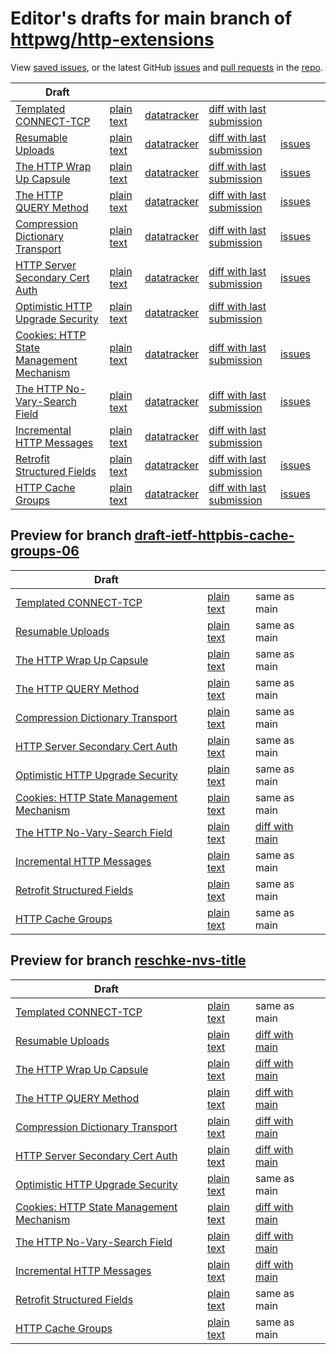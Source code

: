 # Editor's drafts for main branch of [httpwg/http-extensions](https://github.com/httpwg/http-extensions)

View [saved issues](issues.html), or the latest GitHub [issues](https://github.com/httpwg/http-extensions/issues) and [pull requests](https://github.com/httpwg/http-extensions/pulls) in the [repo](https://github.com/httpwg/http-extensions).

| Draft |     |     |     |     |     |
| ----- | --- | --- | --- | --- | --- |
| [Templated CONNECT-TCP](./draft-ietf-httpbis-connect-tcp.html "Template-Driven HTTP CONNECT Proxying for TCP (HTML)") | [plain text](./draft-ietf-httpbis-connect-tcp.txt "Template-Driven HTTP CONNECT Proxying for TCP (Text)") | [datatracker](https://datatracker.ietf.org/doc/draft-ietf-httpbis-connect-tcp "Datatracker for draft-ietf-httpbis-connect-tcp") | [diff with last submission](https://author-tools.ietf.org/api/iddiff?doc_1=draft-ietf-httpbis-connect-tcp&url_2=https://httpwg.github.io/http-extensions/draft-ietf-httpbis-connect-tcp.txt) |  |
| [Resumable Uploads](./draft-ietf-httpbis-resumable-upload.html "Resumable Uploads for HTTP (HTML)") | [plain text](./draft-ietf-httpbis-resumable-upload.txt "Resumable Uploads for HTTP (Text)") | [datatracker](https://datatracker.ietf.org/doc/draft-ietf-httpbis-resumable-upload "Datatracker for draft-ietf-httpbis-resumable-upload") | [diff with last submission](https://author-tools.ietf.org/api/iddiff?doc_1=draft-ietf-httpbis-resumable-upload&url_2=https://httpwg.github.io/http-extensions/draft-ietf-httpbis-resumable-upload.txt) | [issues](https://github.com/httpwg/http-extensions/labels/resumable-upload) |
| [The HTTP Wrap Up Capsule](./draft-ietf-httpbis-wrap-up.html "The HTTP Wrap Up Capsule (HTML)") | [plain text](./draft-ietf-httpbis-wrap-up.txt "The HTTP Wrap Up Capsule (Text)") | [datatracker](https://datatracker.ietf.org/doc/draft-ietf-httpbis-wrap-up "Datatracker for draft-ietf-httpbis-wrap-up") | [diff with last submission](https://author-tools.ietf.org/api/iddiff?doc_1=draft-ietf-httpbis-wrap-up&url_2=https://httpwg.github.io/http-extensions/draft-ietf-httpbis-wrap-up.txt) | [issues](https://github.com/httpwg/http-extensions/labels/wrap-up) |
| [The HTTP QUERY Method](./draft-ietf-httpbis-safe-method-w-body.html "The HTTP QUERY Method (HTML)") | [plain text](./draft-ietf-httpbis-safe-method-w-body.txt "The HTTP QUERY Method (Text)") | [datatracker](https://datatracker.ietf.org/doc/draft-ietf-httpbis-safe-method-w-body "Datatracker for draft-ietf-httpbis-safe-method-w-body") | [diff with last submission](https://author-tools.ietf.org/api/iddiff?doc_1=draft-ietf-httpbis-safe-method-w-body&url_2=https://httpwg.github.io/http-extensions/draft-ietf-httpbis-safe-method-w-body.txt) | [issues](https://github.com/httpwg/http-extensions/labels/query-method) |
| [Compression Dictionary Transport](./draft-ietf-httpbis-compression-dictionary.html "Compression Dictionary Transport (HTML)") | [plain text](./draft-ietf-httpbis-compression-dictionary.txt "Compression Dictionary Transport (Text)") | [datatracker](https://datatracker.ietf.org/doc/draft-ietf-httpbis-compression-dictionary "Datatracker for draft-ietf-httpbis-compression-dictionary") | [diff with last submission](https://author-tools.ietf.org/api/iddiff?doc_1=draft-ietf-httpbis-compression-dictionary&url_2=https://httpwg.github.io/http-extensions/draft-ietf-httpbis-compression-dictionary.txt) | [issues](https://github.com/httpwg/http-extensions/labels/compression-dictionary) |
| [HTTP Server Secondary Cert Auth](./draft-ietf-httpbis-secondary-server-certs.html "Secondary Certificate Authentication of HTTP Servers (HTML)") | [plain text](./draft-ietf-httpbis-secondary-server-certs.txt "Secondary Certificate Authentication of HTTP Servers (Text)") | [datatracker](https://datatracker.ietf.org/doc/draft-ietf-httpbis-secondary-server-certs "Datatracker for draft-ietf-httpbis-secondary-server-certs") | [diff with last submission](https://author-tools.ietf.org/api/iddiff?doc_1=draft-ietf-httpbis-secondary-server-certs&url_2=https://httpwg.github.io/http-extensions/draft-ietf-httpbis-secondary-server-certs.txt) | [issues](https://github.com/httpwg/http-extensions/labels/secondary-server-certs) |
| [Optimistic HTTP Upgrade Security](./draft-ietf-httpbis-optimistic-upgrade.html "Security Considerations for Optimistic Protocol Transitions in HTTP/1.1 (HTML)") | [plain text](./draft-ietf-httpbis-optimistic-upgrade.txt "Security Considerations for Optimistic Protocol Transitions in HTTP/1.1 (Text)") | [datatracker](https://datatracker.ietf.org/doc/draft-ietf-httpbis-optimistic-upgrade "Datatracker for draft-ietf-httpbis-optimistic-upgrade") | [diff with last submission](https://author-tools.ietf.org/api/iddiff?doc_1=draft-ietf-httpbis-optimistic-upgrade&url_2=https://httpwg.github.io/http-extensions/draft-ietf-httpbis-optimistic-upgrade.txt) |  |
| [Cookies: HTTP State Management Mechanism](./draft-ietf-httpbis-rfc6265bis.html "Cookies: HTTP State Management Mechanism (HTML)") | [plain text](./draft-ietf-httpbis-rfc6265bis.txt "Cookies: HTTP State Management Mechanism (Text)") | [datatracker](https://datatracker.ietf.org/doc/draft-ietf-httpbis-rfc6265bis "Datatracker for draft-ietf-httpbis-rfc6265bis") | [diff with last submission](https://author-tools.ietf.org/api/iddiff?doc_1=draft-ietf-httpbis-rfc6265bis&url_2=https://httpwg.github.io/http-extensions/draft-ietf-httpbis-rfc6265bis.txt) | [issues](https://github.com/httpwg/http-extensions/labels/6265bis) |
| [The HTTP No-Vary-Search Field](./draft-ietf-httpbis-no-vary-search.html "The HTTP No-Vary-Search Field (HTML)") | [plain text](./draft-ietf-httpbis-no-vary-search.txt "The HTTP No-Vary-Search Field (Text)") | [datatracker](https://datatracker.ietf.org/doc/draft-ietf-httpbis-no-vary-search "Datatracker for draft-ietf-httpbis-no-vary-search") | [diff with last submission](https://author-tools.ietf.org/api/iddiff?doc_1=draft-ietf-httpbis-no-vary-search&url_2=https://httpwg.github.io/http-extensions/draft-ietf-httpbis-no-vary-search.txt) | [issues](https://github.com/httpwg/http-extensions/labels/no-vary-search) |
| [Incremental HTTP Messages](./draft-ietf-httpbis-incremental.html "Incremental HTTP Messages (HTML)") | [plain text](./draft-ietf-httpbis-incremental.txt "Incremental HTTP Messages (Text)") | [datatracker](https://datatracker.ietf.org/doc/draft-ietf-httpbis-incremental "Datatracker for draft-ietf-httpbis-incremental") | [diff with last submission](https://author-tools.ietf.org/api/iddiff?doc_1=draft-ietf-httpbis-incremental&url_2=https://httpwg.github.io/http-extensions/draft-ietf-httpbis-incremental.txt) |  |
| [Retrofit Structured Fields](./draft-ietf-httpbis-retrofit.html "Retrofit Structured Fields for HTTP (HTML)") | [plain text](./draft-ietf-httpbis-retrofit.txt "Retrofit Structured Fields for HTTP (Text)") | [datatracker](https://datatracker.ietf.org/doc/draft-ietf-httpbis-retrofit "Datatracker for draft-ietf-httpbis-retrofit") | [diff with last submission](https://author-tools.ietf.org/api/iddiff?doc_1=draft-ietf-httpbis-retrofit&url_2=https://httpwg.github.io/http-extensions/draft-ietf-httpbis-retrofit.txt) | [issues](https://github.com/httpwg/http-extensions/labels/retrofit) |
| [HTTP Cache Groups](./draft-ietf-httpbis-cache-groups.html "HTTP Cache Groups (HTML)") | [plain text](./draft-ietf-httpbis-cache-groups.txt "HTTP Cache Groups (Text)") | [datatracker](https://datatracker.ietf.org/doc/draft-ietf-httpbis-cache-groups "Datatracker for draft-ietf-httpbis-cache-groups") | [diff with last submission](https://author-tools.ietf.org/api/iddiff?doc_1=draft-ietf-httpbis-cache-groups&url_2=https://httpwg.github.io/http-extensions/draft-ietf-httpbis-cache-groups.txt) | [issues](https://github.com/httpwg/http-extensions/labels/cache-groups) |

## Preview for branch [draft-ietf-httpbis-cache-groups-06](draft-ietf-httpbis-cache-groups-06)

| Draft |     |     |     |
| ----- | --- | --- | --- |
| [Templated CONNECT-TCP](draft-ietf-httpbis-cache-groups-06/draft-ietf-httpbis-connect-tcp.html "Template-Driven HTTP CONNECT Proxying for TCP (HTML)") | [plain text](draft-ietf-httpbis-cache-groups-06/draft-ietf-httpbis-connect-tcp.txt "Template-Driven HTTP CONNECT Proxying for TCP (Text)") | same as main |
| [Resumable Uploads](draft-ietf-httpbis-cache-groups-06/draft-ietf-httpbis-resumable-upload.html "Resumable Uploads for HTTP (HTML)") | [plain text](draft-ietf-httpbis-cache-groups-06/draft-ietf-httpbis-resumable-upload.txt "Resumable Uploads for HTTP (Text)") | same as main |
| [The HTTP Wrap Up Capsule](draft-ietf-httpbis-cache-groups-06/draft-ietf-httpbis-wrap-up.html "The HTTP Wrap Up Capsule (HTML)") | [plain text](draft-ietf-httpbis-cache-groups-06/draft-ietf-httpbis-wrap-up.txt "The HTTP Wrap Up Capsule (Text)") | same as main |
| [The HTTP QUERY Method](draft-ietf-httpbis-cache-groups-06/draft-ietf-httpbis-safe-method-w-body.html "The HTTP QUERY Method (HTML)") | [plain text](draft-ietf-httpbis-cache-groups-06/draft-ietf-httpbis-safe-method-w-body.txt "The HTTP QUERY Method (Text)") | same as main |
| [Compression Dictionary Transport](draft-ietf-httpbis-cache-groups-06/draft-ietf-httpbis-compression-dictionary.html "Compression Dictionary Transport (HTML)") | [plain text](draft-ietf-httpbis-cache-groups-06/draft-ietf-httpbis-compression-dictionary.txt "Compression Dictionary Transport (Text)") | same as main |
| [HTTP Server Secondary Cert Auth](draft-ietf-httpbis-cache-groups-06/draft-ietf-httpbis-secondary-server-certs.html "Secondary Certificate Authentication of HTTP Servers (HTML)") | [plain text](draft-ietf-httpbis-cache-groups-06/draft-ietf-httpbis-secondary-server-certs.txt "Secondary Certificate Authentication of HTTP Servers (Text)") | same as main |
| [Optimistic HTTP Upgrade Security](draft-ietf-httpbis-cache-groups-06/draft-ietf-httpbis-optimistic-upgrade.html "Security Considerations for Optimistic Protocol Transitions in HTTP/1.1 (HTML)") | [plain text](draft-ietf-httpbis-cache-groups-06/draft-ietf-httpbis-optimistic-upgrade.txt "Security Considerations for Optimistic Protocol Transitions in HTTP/1.1 (Text)") | same as main |
| [Cookies: HTTP State Management Mechanism](draft-ietf-httpbis-cache-groups-06/draft-ietf-httpbis-rfc6265bis.html "Cookies: HTTP State Management Mechanism (HTML)") | [plain text](draft-ietf-httpbis-cache-groups-06/draft-ietf-httpbis-rfc6265bis.txt "Cookies: HTTP State Management Mechanism (Text)") | same as main |
| [The HTTP No-Vary-Search Field](draft-ietf-httpbis-cache-groups-06/draft-ietf-httpbis-no-vary-search.html "The HTTP No-Vary-Search Field (HTML)") | [plain text](draft-ietf-httpbis-cache-groups-06/draft-ietf-httpbis-no-vary-search.txt "The HTTP No-Vary-Search Field (Text)") | [diff with main](https://author-tools.ietf.org/api/iddiff?url_1=https://httpwg.github.io/http-extensions/draft-ietf-httpbis-no-vary-search.txt&url_2=https://httpwg.github.io/http-extensions/draft-ietf-httpbis-cache-groups-06/draft-ietf-httpbis-no-vary-search.txt) |
| [Incremental HTTP Messages](draft-ietf-httpbis-cache-groups-06/draft-ietf-httpbis-incremental.html "Incremental HTTP Messages (HTML)") | [plain text](draft-ietf-httpbis-cache-groups-06/draft-ietf-httpbis-incremental.txt "Incremental HTTP Messages (Text)") | same as main |
| [Retrofit Structured Fields](draft-ietf-httpbis-cache-groups-06/draft-ietf-httpbis-retrofit.html "Retrofit Structured Fields for HTTP (HTML)") | [plain text](draft-ietf-httpbis-cache-groups-06/draft-ietf-httpbis-retrofit.txt "Retrofit Structured Fields for HTTP (Text)") | same as main |
| [HTTP Cache Groups](draft-ietf-httpbis-cache-groups-06/draft-ietf-httpbis-cache-groups.html "HTTP Cache Groups (HTML)") | [plain text](draft-ietf-httpbis-cache-groups-06/draft-ietf-httpbis-cache-groups.txt "HTTP Cache Groups (Text)") | same as main |

## Preview for branch [reschke-nvs-title](reschke-nvs-title)

| Draft |     |     |     |
| ----- | --- | --- | --- |
| [Templated CONNECT-TCP](reschke-nvs-title/draft-ietf-httpbis-connect-tcp.html "Template-Driven HTTP CONNECT Proxying for TCP (HTML)") | [plain text](reschke-nvs-title/draft-ietf-httpbis-connect-tcp.txt "Template-Driven HTTP CONNECT Proxying for TCP (Text)") | same as main |
| [Resumable Uploads](reschke-nvs-title/draft-ietf-httpbis-resumable-upload.html "Resumable Uploads for HTTP (HTML)") | [plain text](reschke-nvs-title/draft-ietf-httpbis-resumable-upload.txt "Resumable Uploads for HTTP (Text)") | [diff with main](https://author-tools.ietf.org/api/iddiff?url_1=https://httpwg.github.io/http-extensions/draft-ietf-httpbis-resumable-upload.txt&url_2=https://httpwg.github.io/http-extensions/reschke-nvs-title/draft-ietf-httpbis-resumable-upload.txt) |
| [The HTTP Wrap Up Capsule](reschke-nvs-title/draft-ietf-httpbis-wrap-up.html "The HTTP Wrap Up Capsule (HTML)") | [plain text](reschke-nvs-title/draft-ietf-httpbis-wrap-up.txt "The HTTP Wrap Up Capsule (Text)") | [diff with main](https://author-tools.ietf.org/api/iddiff?url_1=https://httpwg.github.io/http-extensions/draft-ietf-httpbis-wrap-up.txt&url_2=https://httpwg.github.io/http-extensions/reschke-nvs-title/draft-ietf-httpbis-wrap-up.txt) |
| [The HTTP QUERY Method](reschke-nvs-title/draft-ietf-httpbis-safe-method-w-body.html "The HTTP QUERY Method (HTML)") | [plain text](reschke-nvs-title/draft-ietf-httpbis-safe-method-w-body.txt "The HTTP QUERY Method (Text)") | [diff with main](https://author-tools.ietf.org/api/iddiff?url_1=https://httpwg.github.io/http-extensions/draft-ietf-httpbis-safe-method-w-body.txt&url_2=https://httpwg.github.io/http-extensions/reschke-nvs-title/draft-ietf-httpbis-safe-method-w-body.txt) |
| [Compression Dictionary Transport](reschke-nvs-title/draft-ietf-httpbis-compression-dictionary.html "Compression Dictionary Transport (HTML)") | [plain text](reschke-nvs-title/draft-ietf-httpbis-compression-dictionary.txt "Compression Dictionary Transport (Text)") | [diff with main](https://author-tools.ietf.org/api/iddiff?url_1=https://httpwg.github.io/http-extensions/draft-ietf-httpbis-compression-dictionary.txt&url_2=https://httpwg.github.io/http-extensions/reschke-nvs-title/draft-ietf-httpbis-compression-dictionary.txt) |
| [HTTP Server Secondary Cert Auth](reschke-nvs-title/draft-ietf-httpbis-secondary-server-certs.html "Secondary Certificate Authentication of HTTP Servers (HTML)") | [plain text](reschke-nvs-title/draft-ietf-httpbis-secondary-server-certs.txt "Secondary Certificate Authentication of HTTP Servers (Text)") | [diff with main](https://author-tools.ietf.org/api/iddiff?url_1=https://httpwg.github.io/http-extensions/draft-ietf-httpbis-secondary-server-certs.txt&url_2=https://httpwg.github.io/http-extensions/reschke-nvs-title/draft-ietf-httpbis-secondary-server-certs.txt) |
| [Optimistic HTTP Upgrade Security](reschke-nvs-title/draft-ietf-httpbis-optimistic-upgrade.html "Security Considerations for Optimistic Protocol Transitions in HTTP/1.1 (HTML)") | [plain text](reschke-nvs-title/draft-ietf-httpbis-optimistic-upgrade.txt "Security Considerations for Optimistic Protocol Transitions in HTTP/1.1 (Text)") | same as main |
| [Cookies: HTTP State Management Mechanism](reschke-nvs-title/draft-ietf-httpbis-rfc6265bis.html "Cookies: HTTP State Management Mechanism (HTML)") | [plain text](reschke-nvs-title/draft-ietf-httpbis-rfc6265bis.txt "Cookies: HTTP State Management Mechanism (Text)") | [diff with main](https://author-tools.ietf.org/api/iddiff?url_1=https://httpwg.github.io/http-extensions/draft-ietf-httpbis-rfc6265bis.txt&url_2=https://httpwg.github.io/http-extensions/reschke-nvs-title/draft-ietf-httpbis-rfc6265bis.txt) |
| [The HTTP No-Vary-Search Field](reschke-nvs-title/draft-ietf-httpbis-no-vary-search.html "The HTTP No-Vary-Search Field (HTML)") | [plain text](reschke-nvs-title/draft-ietf-httpbis-no-vary-search.txt "The HTTP No-Vary-Search Field (Text)") | [diff with main](https://author-tools.ietf.org/api/iddiff?url_1=https://httpwg.github.io/http-extensions/draft-ietf-httpbis-no-vary-search.txt&url_2=https://httpwg.github.io/http-extensions/reschke-nvs-title/draft-ietf-httpbis-no-vary-search.txt) |
| [Incremental HTTP Messages](reschke-nvs-title/draft-ietf-httpbis-incremental.html "Incremental HTTP Messages (HTML)") | [plain text](reschke-nvs-title/draft-ietf-httpbis-incremental.txt "Incremental HTTP Messages (Text)") | [diff with main](https://author-tools.ietf.org/api/iddiff?url_1=https://httpwg.github.io/http-extensions/draft-ietf-httpbis-incremental.txt&url_2=https://httpwg.github.io/http-extensions/reschke-nvs-title/draft-ietf-httpbis-incremental.txt) |
| [Retrofit Structured Fields](reschke-nvs-title/draft-ietf-httpbis-retrofit.html "Retrofit Structured Fields for HTTP (HTML)") | [plain text](reschke-nvs-title/draft-ietf-httpbis-retrofit.txt "Retrofit Structured Fields for HTTP (Text)") | same as main |
| [HTTP Cache Groups](reschke-nvs-title/draft-ietf-httpbis-cache-groups.html "HTTP Cache Groups (HTML)") | [plain text](reschke-nvs-title/draft-ietf-httpbis-cache-groups.txt "HTTP Cache Groups (Text)") | same as main |

